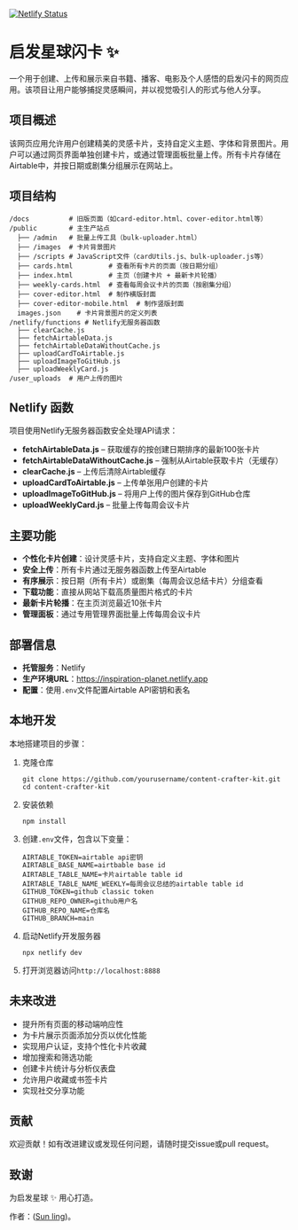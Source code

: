 [![Netlify Status](https://api.netlify.com/api/v1/badges/4a2ba2a5-6271-4ab1-86ce-581643e5dcfe/deploy-status)](https://app.netlify.com/sites/inspiration-planet/deploys)

# 启发星球闪卡 ✨

一个用于创建、上传和展示来自书籍、播客、电影及个人感悟的启发闪卡的网页应用。该项目让用户能够捕捉灵感瞬间，并以视觉吸引人的形式与他人分享。

## 项目概述

该网页应用允许用户创建精美的灵感卡片，支持自定义主题、字体和背景图片。用户可以通过网页界面单独创建卡片，或通过管理面板批量上传。所有卡片存储在Airtable中，并按日期或剧集分组展示在网站上。

## 项目结构

```
/docs          # 旧版页面（如card-editor.html、cover-editor.html等）
/public        # 主生产站点
  ├── /admin   # 批量上传工具（bulk-uploader.html）
  ├── /images  # 卡片背景图片
  ├── /scripts # JavaScript文件（cardUtils.js、bulk-uploader.js等）
  ├── cards.html         # 查看所有卡片的页面（按日期分组）
  ├── index.html         # 主页（创建卡片 + 最新卡片轮播）
  ├── weekly-cards.html  # 查看每周会议卡片的页面（按剧集分组）
  ├── cover-editor.html  # 制作横版封面
  ├── cover-editor-mobile.html  # 制作竖版封面
  images.json    # 卡片背景图片的定义列表
/netlify/functions # Netlify无服务器函数
  ├── clearCache.js
  ├── fetchAirtableData.js
  ├── fetchAirtableDataWithoutCache.js
  ├── uploadCardToAirtable.js
  ├── uploadImageToGitHub.js
  ├── uploadWeeklyCard.js
/user_uploads  # 用户上传的图片
```

## Netlify 函数

项目使用Netlify无服务器函数安全处理API请求：

- **fetchAirtableData.js** – 获取缓存的按创建日期排序的最新100张卡片
- **fetchAirtableDataWithoutCache.js** – 强制从Airtable获取卡片（无缓存）
- **clearCache.js** – 上传后清除Airtable缓存
- **uploadCardToAirtable.js** – 上传单张用户创建的卡片
- **uploadImageToGitHub.js** – 将用户上传的图片保存到GitHub仓库
- **uploadWeeklyCard.js** – 批量上传每周会议卡片

## 主要功能

- **个性化卡片创建**：设计灵感卡片，支持自定义主题、字体和图片
- **安全上传**：所有卡片通过无服务器函数上传至Airtable
- **有序展示**：按日期（所有卡片）或剧集（每周会议总结卡片）分组查看
- **下载功能**：直接从网站下载高质量图片格式的卡片
- **最新卡片轮播**：在主页浏览最近10张卡片
- **管理面板**：通过专用管理界面批量上传每周会议卡片

## 部署信息

- **托管服务**：Netlify
- **生产环境URL**：https://inspiration-planet.netlify.app
- **配置**：使用`.env`文件配置Airtable API密钥和表名

## 本地开发

本地搭建项目的步骤：

1. 克隆仓库
   ```
   git clone https://github.com/yourusername/content-crafter-kit.git
   cd content-crafter-kit
   ```

2. 安装依赖
   ```
   npm install
   ```

3. 创建`.env`文件，包含以下变量：
   ```
   AIRTABLE_TOKEN=airtable api密钥
   AIRTABLE_BASE_NAME=airtbable base id
   AIRTABLE_TABLE_NAME=卡片airtable table id
   AIRTABLE_TABLE_NAME_WEEKLY=每周会议总结的airtable table id
   GITHUB_TOKEN=github classic token
   GITHUB_REPO_OWNER=github用户名
   GITHUB_REPO_NAME=仓库名
   GITHUB_BRANCH=main
   ```

4. 启动Netlify开发服务器
   ```
   npx netlify dev
   ```

5. 打开浏览器访问`http://localhost:8888`

## 未来改进

- 提升所有页面的移动端响应性
- 为卡片展示页面添加分页以优化性能
- 实现用户认证，支持个性化卡片收藏
- 增加搜索和筛选功能
- 创建卡片统计与分析仪表盘
- 允许用户收藏或书签卡片
- 实现社交分享功能

## 贡献

欢迎贡献！如有改进建议或发现任何问题，请随时提交issue或pull request。

## 致谢

为启发星球 ✨ 用心打造。

作者：([Sun ling](https://sunling.github.io/))。